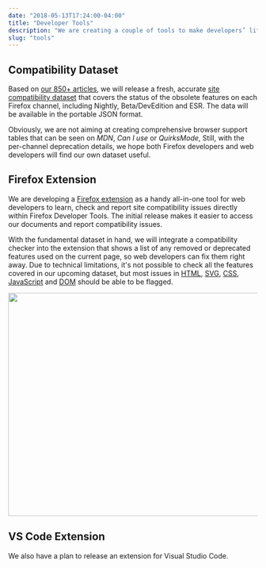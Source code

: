 ```yaml
---
date: "2018-05-13T17:24:00-04:00"
title: "Developer Tools"
description: "We are creating a couple of tools to make developers’ life easier."
slug: "tools"
---
```

## Compatibility Dataset

Based on [our 850+ articles](https://www.fxsitecompat.dev/en-CA/docs/), we will release a fresh, accurate [site compatibility dataset](https://github.com/fxsitecompat/compat-data) that covers the status of the obsolete features on each Firefox channel, including Nightly, Beta/DevEdition and ESR. The data will be available in the portable JSON format.

Obviously, we are not aiming at creating comprehensive browser support tables that can be seen on *MDN*, *Can I use* or *QuirksMode*, Still, with the per-channel deprecation details, we hope both Firefox developers and web developers will find our own dataset useful.

## Firefox Extension

We are developing a [Firefox extension](https://addons.mozilla.org/firefox/addon/site-compatibility-tools/) as a handy all-in-one tool for web developers to learn, check and report site compatibility issues directly within Firefox Developer Tools. The initial release makes it easier to access our documents and report compatibility issues.

With the fundamental dataset in hand, we will integrate a compatibility checker into the extension that shows a list of any removed or deprecated features used on the current page, so web developers can fix them right away. Due to technical limitations, it's not possible to check all the features covered in our upcoming dataset, but most issues in [HTML](https://www.fxsitecompat.dev/en-CA/categories/html/), [SVG](https://www.fxsitecompat.dev/en-CA/categories/svg/), [CSS](https://www.fxsitecompat.dev/en-CA/categories/css/), [JavaScript](https://www.fxsitecompat.dev/en-CA/categories/javascript/) and [DOM](https://www.fxsitecompat.dev/en-CA/categories/dom/) should be able to be flagged.

<img src="/images/screenshots/firefox-extension-large.png" alt="" width="800" height="450">

## VS Code Extension

We also have a plan to release an extension for Visual Studio Code.

